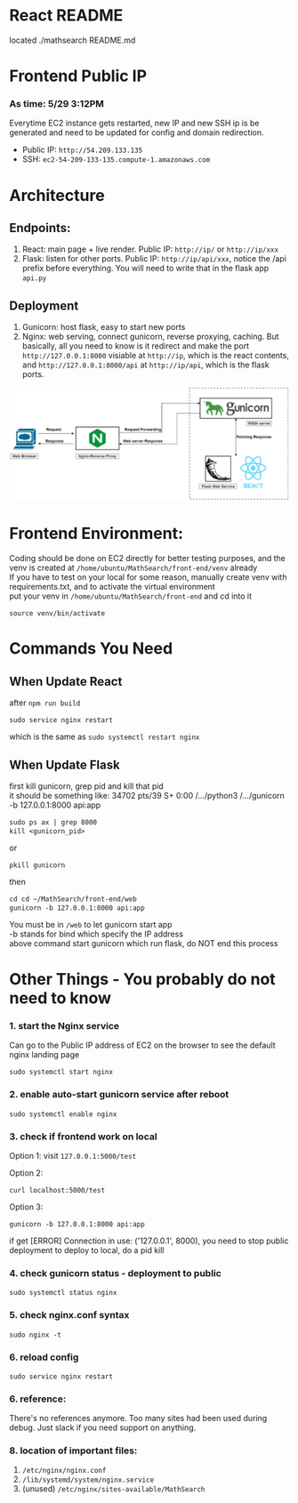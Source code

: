 # React README

located ./mathsearch README.md

# Frontend Public IP

### As time: 5/29 3:12PM

Everytime EC2 instance gets restarted, new IP and new SSH ip is be generated and need to be updated for config and domain redirection.

- Public IP: `http://54.209.133.135`
- SSH: `ec2-54-209-133-135.compute-1.amazonaws.com`

# Architecture

## Endpoints:

1. React: main page + live render. Public IP: `http://ip/` or `http://ip/xxx`
2. Flask: listen for other ports. Public IP: `http://ip/api/xxx`, notice the /api prefix before everything. You will need to write that in the flask app `api.py`

## Deployment

1. Gunicorn: host flask, easy to start new ports
2. Nginx: web serving, connect gunicorn, reverse proxying, caching. But basically, all you need to know is it redirect and make the port `http://127.0.0.1:8000` visiable at `http://ip`, which is the react contents, and `http://127.0.0.1:8000/api` at `http://ip/api`, which is the flask ports.

![frontend-arch](./etc/frontend-arch.png)

# Frontend Environment:

Coding should be done on EC2 directly for better testing purposes, and the venv is created at `/home/ubuntu/MathSearch/front-end/venv` already  
If you have to test on your local for some reason, manually create venv with requirements.txt, and to activate the virtual environment  
put your venv in `/home/ubuntu/MathSearch/front-end` and cd into it

```
source venv/bin/activate
```

# Commands You Need

## When Update React

after `npm run build`

```
sudo service nginx restart
```

which is the same as `sudo systemctl restart nginx`

## When Update Flask

first kill gunicorn, grep pid and kill that pid  
it should be something like: 34702 pts/39 S+ 0:00 /.../python3 /.../gunicorn -b 127.0.0.1:8000 api:app

```
sudo ps ax | grep 8000
kill <gunicorn_pid>
```

or

```
pkill gunicorn
```

then

```
cd cd ~/MathSearch/front-end/web
gunicorn -b 127.0.0.1:8000 api:app
```

You must be in `/web` to let gunicorn start app  
-b stands for bind which specify the IP address  
above command start gunicorn which run flask, do NOT end this process

# Other Things - You probably do not need to know

### 1. start the Nginx service

Can go to the Public IP address of EC2 on the browser to see the default nginx landing page

```
sudo systemctl start nginx
```

### 2. enable auto-start gunicorn service after reboot

```
sudo systemctl enable nginx
```

### 3. check if frontend work on local

Option 1:
visit `127.0.0.1:5000/test`

Option 2:

```
curl localhost:5000/test
```

Option 3:

```
gunicorn -b 127.0.0.1:8000 api:app
```

if get [ERROR] Connection in use: ('127.0.0.1', 8000), you need to stop public deployment to deploy to local, do a pid kill

### 4. check gunicorn status - deployment to public

```
sudo systemctl status nginx
```

### 5. check nginx.conf syntax

```
sudo nginx -t
```

### 6. reload config

```
sudo service nginx restart
```

### 6. reference:

There's no references anymore. Too many sites had been used during debug. Just slack if you need support on anything.

### 8. location of important files:

1. `/etc/nginx/nginx.conf`
2. `/lib/systemd/system/nginx.service`
3. (unused) `/etc/nginx/sites-available/MathSearch`
